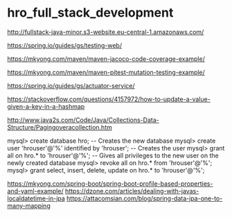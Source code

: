 # hro_full_stack_development

http://fullstack-java-minor.s3-website.eu-central-1.amazonaws.com/

https://spring.io/guides/gs/testing-web/

https://mkyong.com/maven/maven-jacoco-code-coverage-example/

https://mkyong.com/maven/maven-pitest-mutation-testing-example/

https://spring.io/guides/gs/actuator-service/

https://stackoverflow.com/questions/4157972/how-to-update-a-value-given-a-key-in-a-hashmap

http://www.java2s.com/Code/Java/Collections-Data-Structure/Pagingoveracollection.htm

mysql> create database hro; -- Creates the new database
mysql> create user 'hrouser'@'%' identified by 'hrouser'; -- Creates the user
mysql> grant all on hro.* to 'hrouser'@'%'; -- Gives all privileges to the new user on the newly created database
mysql> revoke all on hro.* from 'hrouser'@'%';
mysql> grant select, insert, delete, update on hro.* to 'hrouser'@'%';

https://mkyong.com/spring-boot/spring-boot-profile-based-properties-and-yaml-example/
https://dzone.com/articles/dealing-with-javas-localdatetime-in-jpa
https://attacomsian.com/blog/spring-data-jpa-one-to-many-mapping